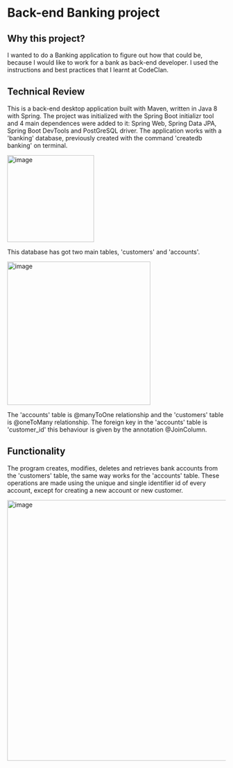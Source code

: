 # Back-end Banking project

## Why this project?

I wanted to do a Banking application to figure out how that could be, because I would like to work for a bank as back-end developer. I used the instructions and best practices that I learnt at CodeClan.

## Technical Review

This is a back-end desktop application built with Maven, written in Java 8 with Spring. The project was initialized with the Spring Boot initializr tool and 4 main dependences were added to it: Spring Web, Spring Data JPA, Spring Boot DevTools and PostGreSQL driver. The application works with a 'banking' database, previously created with the command 'createdb banking' on terminal.

<img width="200" alt="image" src="https://user-images.githubusercontent.com/85517520/196668778-37caaf09-ce49-44be-a343-2a725c05d4d5.png">

This database has got two main tables, 'customers' and 'accounts'. 

<img width="330" alt="image" src="https://user-images.githubusercontent.com/85517520/196669063-e126312e-b08b-433d-b1b0-618dad839f49.png">

The 'accounts' table is @manyToOne relationship and the 'customers' table is @oneToMany relationship. The foreign key in the 'accounts' table is 'customer_id' this behaviour is given by the annotation @JoinColumn. 

## Functionality

The program creates, modifies, deletes and retrieves bank accounts from the 'customers' table, the same way works for the 'accounts' table. These operations are made using the unique and single identifier id of every account, except for creating a new account or new customer.

<img width="600" alt="image" src="https://user-images.githubusercontent.com/85517520/196667541-5b282986-584a-4804-aa26-ccf5405bbc39.png">

